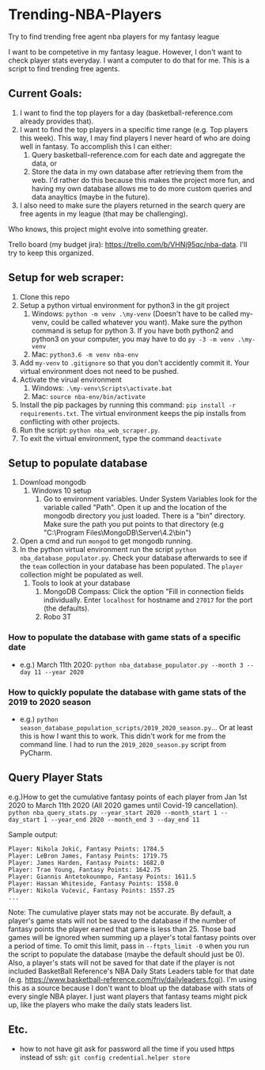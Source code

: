 # Trending-NBA-Players
Try to find trending free agent nba players for my fantasy league

I want to be competetive in my fantasy league. However, I don't want to check player stats everyday.
I want a computer to do that for me. This is a script to find trending free agents.

## Current Goals:
 1. I want to find the top players for a day (basketball-reference.com already provides that).
 2. I want to find the top players in a specific time range (e.g. Top players this week). This way, I may find players I never
    heard of who are doing well in fantasy. To accomplish this I can either:
    1. Query basketball-reference.com for each date and aggregate the data, or 
    2. Store the data in my own database after retrieving them from the web. I'd rather do this because this makes the project more fun, and having my own database allows me to do more custom queries and data anayltics (maybe in the future). 
 3. I also need to make sure the players returned in the search query are free agents in my league (that may be challenging).

Who knows, this project might evolve into something greater.

Trello board (my budget jira): https://trello.com/b/VHNj95qc/nba-data. I'll try to keep this organized.

## Setup for web scraper:
1. Clone this repo
2. Setup a python virtual environment for python3 in the git project
    1. Windows: `python -m venv .\my-venv` (Doesn't have to be called my-venv, could be called whatever you want). Make sure the python command is setup for python 3. If you have both python2 and python3 on your computer, you may have to do `py -3 -m venv .\my-venv`
    2. Mac: `python3.6 -m venv nba-env`
3. Add `my-venv` to `.gitignore` so that you don't accidently commit it. Your virtual environment does not need to be pushed.
4. Activate the virual environment
    1. Windows: `.\my-venv\Scripts\activate.bat`
    2. Mac: `source nba-env/bin/activate`
5. Install the pip packages by running this command: `pip install -r requirements.txt`. The virtual environment keeps the pip installs from conflicting with other projects.
6. Run the script: `python nba_web_scraper.py`.
7. To exit the virtual environment, type the command `deactivate`

## Setup to populate database
1. Download mongodb
    1. Windows 10 setup
        1. Go to environment variables. Under System Variables look for the variable called "Path". Open it up and the location of the mongodb directory you just loaded. There is a "bin" directory. Make sure the path you put points to that directory (e.g "C:\Program Files\MongoDB\Server\4.2\bin")
2. Open a cmd and run `mongod` to get mongodb running.
3. In the python virtual environment run the script `python nba_database_populator.py`. Check your database afterwards to see if the `team` collection in your database has been populated. The `player` collection might be populated as well.
    1. Tools to look at your database
        1. MongoDB Compass: Click the option "Fill in connection fields individually. Enter `localhost` for hostname and `27017` for the port (the defaults).
        2. Robo 3T

### How to populate the database with game stats of a specific date
  - e.g.) March 11th 2020: `python nba_database_populator.py --month 3 --day 11 --year 2020`
  
### How to quickly populate the database with game stats of the 2019 to 2020 season
  - e.g.) `python season_database_population_scripts/2019_2020_season.py`... Or at least this is how I want this to work. This didn't work for me from the command line. I had to run the `2019_2020_season.py` script from PyCharm.
  
## Query Player Stats
e.g.)How to get the cumulative fantasy points of each player from Jan 1st 2020 to March 11th 2020 (All 2020 games until Covid-19 cancellation). 
```python nba_query_stats.py --year_start 2020 --month_start 1 --day_start 1 --year_end 2020 --month_end 3 --day_end 11```

Sample output:
```
Player: Nikola Jokić, Fantasy Points: 1784.5
Player: LeBron James, Fantasy Points: 1719.75
Player: James Harden, Fantasy Points: 1682.0
Player: Trae Young, Fantasy Points: 1642.75
Player: Giannis Antetokounmpo, Fantasy Points: 1611.5
Player: Hassan Whiteside, Fantasy Points: 1558.0
Player: Nikola Vučević, Fantasy Points: 1557.25
...
```

Note: The cumulative player stats may not be accurate. By default, a player's game stats will not be saved to the database if the number of fantasy points the player earned that game is less than 25. Those bad games will be ignored when summing up a player's total fantasy points over a period of time. To omit this limit, pass in `--ftpts_limit -0` when you run the script to populate the database (maybe the default should just be 0). Also, a player's stats will not be saved for that date if the player is not included BasketBall Reference's NBA Daily Stats Leaders table for that date (e.g. https://www.basketball-reference.com/friv/dailyleaders.fcgi). I'm using this as a source because I don't want to bloat up the database with stats of every single NBA player. I just want players that fantasy teams might pick up, like the players who make the daily stats leaders list.

## Etc.
  - how to not have git ask for password all the time if you used https instead of ssh: `git config credential.helper store`

